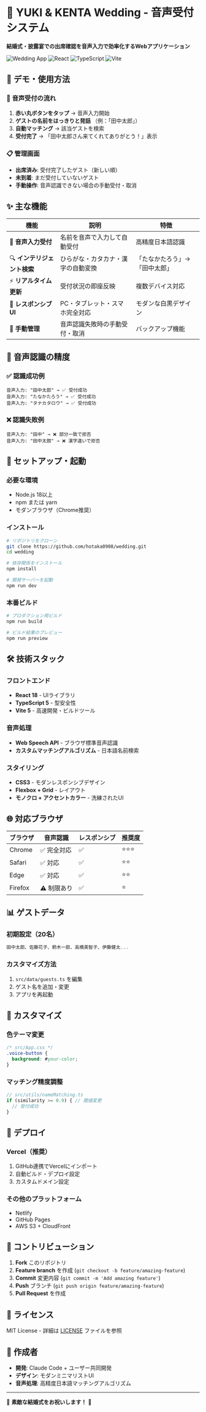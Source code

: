 # 💒 YUKI & KENTA Wedding - 音声受付システム

**結婚式・披露宴での出席確認を音声入力で効率化するWebアプリケーション**

![Wedding App](https://img.shields.io/badge/Wedding-Reception%20App-pink)
![React](https://img.shields.io/badge/React-18-blue)
![TypeScript](https://img.shields.io/badge/TypeScript-5-blue)
![Vite](https://img.shields.io/badge/Vite-5-purple)

## 📱 デモ・使用方法

### 🎤 **音声受付の流れ**
1. **赤い丸ボタンをタップ** → 音声入力開始
2. **ゲストの名前をはっきりと発話** （例：「田中太郎」）
3. **自動マッチング** → 該当ゲストを検索
4. **受付完了** → 「田中太郎さん来てくれてありがとう！」表示

### 📋 **管理画面**
- **出席済み**: 受付完了したゲスト（新しい順）
- **未到着**: まだ受付していないゲスト
- **手動操作**: 音声認識できない場合の手動受付・取消

## ✨ 主な機能

| 機能 | 説明 | 特徴 |
|------|------|------|
| 🎤 **音声入力受付** | 名前を音声で入力して自動受付 | 高精度日本語認識 |
| 🔍 **インテリジェント検索** | ひらがな・カタカナ・漢字の自動変換 | 「たなかたろう」→「田中太郎」 |
| ⚡ **リアルタイム更新** | 受付状況の即座反映 | 複数デバイス対応 |
| 📱 **レスポンシブUI** | PC・タブレット・スマホ完全対応 | モダンな白黒デザイン |
| 🔧 **手動管理** | 音声認識失敗時の手動受付・取消 | バックアップ機能 |

## 🎯 音声認識の精度

### ✅ **認識成功例**
```
音声入力: "田中太郎" → ✅ 受付成功
音声入力: "たなかたろう" → ✅ 受付成功
音声入力: "タナカタロウ" → ✅ 受付成功
```

### ❌ **認識失敗例**
```
音声入力: "田中" → ❌ 部分一致で拒否
音声入力: "田中太朗" → ❌ 漢字違いで拒否
```

## 🚀 セットアップ・起動

### **必要な環境**
- Node.js 18以上
- npm または yarn
- モダンブラウザ（Chrome推奨）

### **インストール**
```bash
# リポジトリをクローン
git clone https://github.com/hotaka0908/wedding.git
cd wedding

# 依存関係をインストール
npm install

# 開発サーバーを起動
npm run dev
```

### **本番ビルド**
```bash
# プロダクション用ビルド
npm run build

# ビルド結果のプレビュー
npm run preview
```

## 🛠️ 技術スタック

### **フロントエンド**
- **React 18** - UIライブラリ
- **TypeScript 5** - 型安全性
- **Vite 5** - 高速開発・ビルドツール

### **音声処理**
- **Web Speech API** - ブラウザ標準音声認識
- **カスタムマッチングアルゴリズム** - 日本語名前検索

### **スタイリング**
- **CSS3** - モダンレスポンシブデザイン
- **Flexbox + Grid** - レイアウト
- **モノクロ + アクセントカラー** - 洗練されたUI

## 🌐 対応ブラウザ

| ブラウザ | 音声認識 | レスポンシブ | 推奨度 |
|----------|----------|--------------|--------|
| Chrome | ✅ 完全対応 | ✅ | ⭐⭐⭐ |
| Safari | ✅ 対応 | ✅ | ⭐⭐ |
| Edge | ✅ 対応 | ✅ | ⭐⭐ |
| Firefox | ⚠️ 制限あり | ✅ | ⭐ |

## 📊 ゲストデータ

### **初期設定（20名）**
```typescript
田中太郎、佐藤花子、鈴木一郎、高橋美智子、伊藤健太...
```

### **カスタマイズ方法**
1. `src/data/guests.ts` を編集
2. ゲスト名を追加・変更
3. アプリを再起動

## 🔧 カスタマイズ

### **色テーマ変更**
```css
/* src/App.css */
.voice-button {
  background: #your-color;
}
```

### **マッチング精度調整**
```typescript
// src/utils/nameMatching.ts
if (similarity >= 0.9) { // 閾値変更
  // 受付成功
}
```

## 🚀 デプロイ

### **Vercel（推奨）**
1. GitHub連携でVercelにインポート
2. 自動ビルド・デプロイ設定
3. カスタムドメイン設定

### **その他のプラットフォーム**
- Netlify
- GitHub Pages
- AWS S3 + CloudFront

## 🤝 コントリビューション

1. **Fork** このリポジトリ
2. **Feature branch** を作成 (`git checkout -b feature/amazing-feature`)
3. **Commit** 変更内容 (`git commit -m 'Add amazing feature'`)
4. **Push** ブランチ (`git push origin feature/amazing-feature`)
5. **Pull Request** を作成

## 📄 ライセンス

MIT License - 詳細は [LICENSE](LICENSE) ファイルを参照

## 👥 作成者

- **開発**: Claude Code + ユーザー共同開発
- **デザイン**: モダンミニマリストUI
- **音声処理**: 高精度日本語マッチングアルゴリズム

---

🎊 **素敵な結婚式をお祝いします！** 🎊